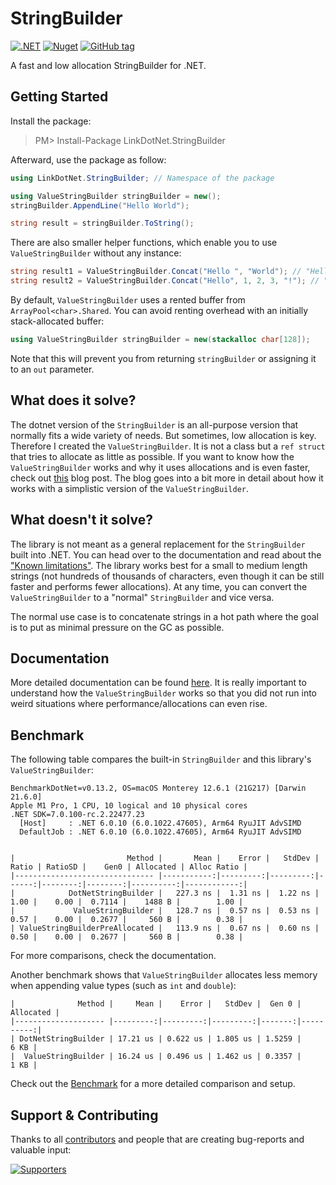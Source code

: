 # StringBuilder

[![.NET](https://github.com/linkdotnet/StringBuilder/actions/workflows/dotnet.yml/badge.svg)](https://github.com/linkdotnet/StringBuilder/actions/workflows/dotnet.yml)
[![Nuget](https://img.shields.io/nuget/dt/LinkDotNet.StringBuilder?style=flat-square)](https://www.nuget.org/packages/LinkDotNet.StringBuilder/)
[![GitHub tag](https://img.shields.io/github/v/tag/linkdotnet/StringBuilder?include_prereleases&logo=github&style=flat-square)](https://github.com/linkdotnet/StringBuilder/releases)

A fast and low allocation StringBuilder for .NET.

## Getting Started
Install the package:
> PM> Install-Package LinkDotNet.StringBuilder

Afterward, use the package as follow:
```csharp
using LinkDotNet.StringBuilder; // Namespace of the package

using ValueStringBuilder stringBuilder = new();
stringBuilder.AppendLine("Hello World");

string result = stringBuilder.ToString();
```

There are also smaller helper functions, which enable you to use `ValueStringBuilder` without any instance:
```csharp
string result1 = ValueStringBuilder.Concat("Hello ", "World"); // "Hello World"
string result2 = ValueStringBuilder.Concat("Hello", 1, 2, 3, "!"); // "Hello123!"
```

By default, `ValueStringBuilder` uses a rented buffer from `ArrayPool<char>.Shared`.
You can avoid renting overhead with an initially stack-allocated buffer:
```csharp
using ValueStringBuilder stringBuilder = new(stackalloc char[128]);
```
Note that this will prevent you from returning `stringBuilder` or assigning it to an `out` parameter.

## What does it solve?
The dotnet version of the `StringBuilder` is an all-purpose version that normally fits a wide variety of needs.
But sometimes, low allocation is key. Therefore I created the `ValueStringBuilder`. It is not a class but a `ref struct` that tries to allocate as little as possible.
If you want to know how the `ValueStringBuilder` works and why it uses allocations and is even faster, check out [this](https://steven-giesel.com/blogPost/4cada9a7-c462-4133-ad7f-e8b671987896) blog post.
The blog goes into a bit more in detail about how it works with a simplistic version of the `ValueStringBuilder`.

## What doesn't it solve?
The library is not meant as a general replacement for the `StringBuilder` built into .NET. You can head over to the documentation and read about the ["Known limitations"](https://linkdotnet.github.io/StringBuilder/articles/known_limitations.html).
The library works best for a small to medium length strings (not hundreds of thousands of characters, even though it can be still faster and performs fewer allocations). At any time, you can convert the `ValueStringBuilder` to a "normal" `StringBuilder` and vice versa.

The normal use case is to concatenate strings in a hot path where the goal is to put as minimal pressure on the GC as possible.

## Documentation
More detailed documentation can be found [here](https://linkdotnet.github.io/StringBuilder). It is really important to understand how the `ValueStringBuilder` works so that you did not run into weird situations where performance/allocations can even rise.

## Benchmark

The following table compares the built-in `StringBuilder` and this library's `ValueStringBuilder`:

```no-class
BenchmarkDotNet=v0.13.2, OS=macOS Monterey 12.6.1 (21G217) [Darwin 21.6.0]
Apple M1 Pro, 1 CPU, 10 logical and 10 physical cores
.NET SDK=7.0.100-rc.2.22477.23
  [Host]     : .NET 6.0.10 (6.0.1022.47605), Arm64 RyuJIT AdvSIMD
  DefaultJob : .NET 6.0.10 (6.0.1022.47605), Arm64 RyuJIT AdvSIMD


|                         Method |       Mean |    Error |   StdDev | Ratio | RatioSD |    Gen0 | Allocated | Alloc Ratio |
|------------------------------- |-----------:|---------:|---------:|------:|--------:|--------:|----------:|------------:|
|            DotNetStringBuilder |   227.3 ns |  1.31 ns |  1.22 ns |  1.00 |    0.00 |  0.7114 |    1488 B |        1.00 |
|             ValueStringBuilder |   128.7 ns |  0.57 ns |  0.53 ns |  0.57 |    0.00 |  0.2677 |     560 B |        0.38 |
| ValueStringBuilderPreAllocated |   113.9 ns |  0.67 ns |  0.60 ns |  0.50 |    0.00 |  0.2677 |     560 B |        0.38 |
```

For more comparisons, check the documentation.

Another benchmark shows that `ValueStringBuilder` allocates less memory when appending value types (such as `int` and `double`):

```no-class
|              Method |     Mean |    Error |   StdDev |  Gen 0 | Allocated |
|-------------------- |---------:|---------:|---------:|-------:|----------:|
| DotNetStringBuilder | 17.21 us | 0.622 us | 1.805 us | 1.5259 |      6 KB |
|  ValueStringBuilder | 16.24 us | 0.496 us | 1.462 us | 0.3357 |      1 KB |
```

Check out the [Benchmark](tests/LinkDotNet.StringBuilder.Benchmarks) for a more detailed comparison and setup.

## Support & Contributing

Thanks to all [contributors](https://github.com/linkdotnet/StringBuilder/graphs/contributors) and people that are creating bug-reports and valuable input:

<a href="https://github.com/linkdotnet/StringBuilder/graphs/contributors">
  <img src="https://contrib.rocks/image?repo=linkdotnet/StringBuilder" alt="Supporters" />
</a>
